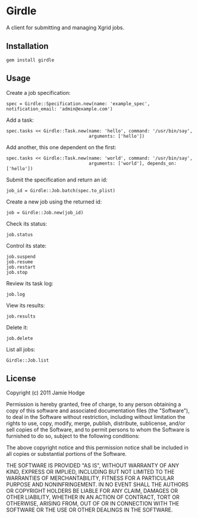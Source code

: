 Girdle
=======

A client for submitting and managing Xgrid jobs.

Installation
------------

    gem install girdle
    
Usage
-----

Create a job specification:

    spec = Girdle::Specification.new(name: 'example_spec', notification_email: 'admin@example.com')
    
Add a task:

    spec.tasks << Girdle::Task.new(name: 'hello', command: '/usr/bin/say', 
                                   arguments: ['hello'])
    
Add another, this one dependent on the first:

    spec.tasks << Girdle::Task.new(name: 'world', command: '/usr/bin/say', 
                                   arguments: ['world'], depends_on: ['hello'])
    
Submit the specification and return an id:

    job_id = Girdle::Job.batch(spec.to_plist)
    
Create a new job using the returned id:

    job = Girdle::Job.new(job_id)
    
Check its status:

    job.status
    
Control its state:

    job.suspend
    job.resume
    job.restart
    job.stop
    
Review its task log:
    
    job.log
    
View its results:
    
    job.results
    
Delete it:

    job.delete
    
List all jobs:

    Girdle::Job.list
    
License
-------

Copyright (c) 2011 Jamie Hodge

Permission is hereby granted, free of charge, to any person obtaining
a copy of this software and associated documentation files (the
"Software"), to deal in the Software without restriction, including
without limitation the rights to use, copy, modify, merge, publish,
distribute, sublicense, and/or sell copies of the Software, and to
permit persons to whom the Software is furnished to do so, subject to
the following conditions:

The above copyright notice and this permission notice shall be
included in all copies or substantial portions of the Software.

THE SOFTWARE IS PROVIDED "AS IS", WITHOUT WARRANTY OF ANY KIND,
EXPRESS OR IMPLIED, INCLUDING BUT NOT LIMITED TO THE WARRANTIES OF
MERCHANTABILITY, FITNESS FOR A PARTICULAR PURPOSE AND
NONINFRINGEMENT. IN NO EVENT SHALL THE AUTHORS OR COPYRIGHT HOLDERS BE
LIABLE FOR ANY CLAIM, DAMAGES OR OTHER LIABILITY, WHETHER IN AN ACTION
OF CONTRACT, TORT OR OTHERWISE, ARISING FROM, OUT OF OR IN CONNECTION
WITH THE SOFTWARE OR THE USE OR OTHER DEALINGS IN THE SOFTWARE.